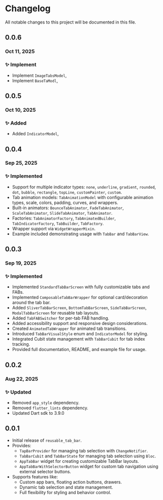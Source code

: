 # Changelog

All notable changes to this project will be documented in this file.



## 0.0.6

### Oct 11, 2025

### ✨ Implement

* Implement `ImageTabsModel`,
* Implement `BaseTaModl`,



## 0.0.5

### Oct 10, 2025

### ✨ Added

* Added `IndicatorModel`,


## 0.0.4

### Sep 25, 2025

### ✨ Implemented

* Support for multiple indicator types: `none`, `underline`, `gradient`, `rounded`, `dot`, `bubble`, `rectangle`, `topLine`, `customPainter`, `custom`.
* Tab animation models: `TabAnimationModel` with configurable animation types, scale, colors, padding, curves, and wrappers.
* Built-in animators: `BounceTabAnimator`, `FadeTabAnimator`, `ScaleTabAnimator`, `SlideTabAnimator`, `TabAnimator`.
* Factories: `TabAnimatorFactory`, `TabAnimatedBuilder`, `TabIndicatorFactory`, `TabBuilder`, `TabFactory`.
* Wrapper support via `WidgetWrapperMixin`.
* Example included demonstrating usage with `TabBar` and `TabBarView`.




## 0.0.3

### Sep 19, 2025

### ✨ Implemented
* Implemented `StandardTabBarScreen` with fully customizable tabs and FABs.
* Implemented `ComposableTabBarWrapper` for optional card/decoration around the tab bar.
* Added `SliverTabBarScreen`, `BottomTabBarScreen`, `SideTabBarScreen`, `ModalTabBarScreen` for reusable tab layouts.
* Added `TabFABSwitcher` for per-tab FAB handling.
* Added accessibility support and responsive design considerations.
* Created `AnimatedTabWrapper` for animated tab transitions.
* Introduced `TabBarVisualStyle` enum and `IndicatorModel` for styling.
* Integrated Cubit state management with `TabBarCubit` for tab index tracking.
* Provided full documentation, README, and example file for usage.



## 0.0.2

### Aug 22, 2025

### ✨ Updated

- Removed `app_style` dependency.
- Removed `flutter_lints` dependency.
- Updated Dart sdk to 3.9.0

## 0.0.1

- Initial release of `reusable_tab_bar`.
- Provides:
    - `TapBarProvider` for managing tab selection with `ChangeNotifier`.
    - `TabBarCubit` and `TabBarState` for managing tab selection using `Bloc`.
    - `AppTabBar` widget for creating customizable TabBar layouts.
    - `AppTabBarWithSelectorButton` widget for custom tab navigation using external selector buttons.
- Supports features like:
    - Custom app bars, floating action buttons, drawers.
    - Dynamic tab selection and state management.
    - Full flexibility for styling and behavior control.
